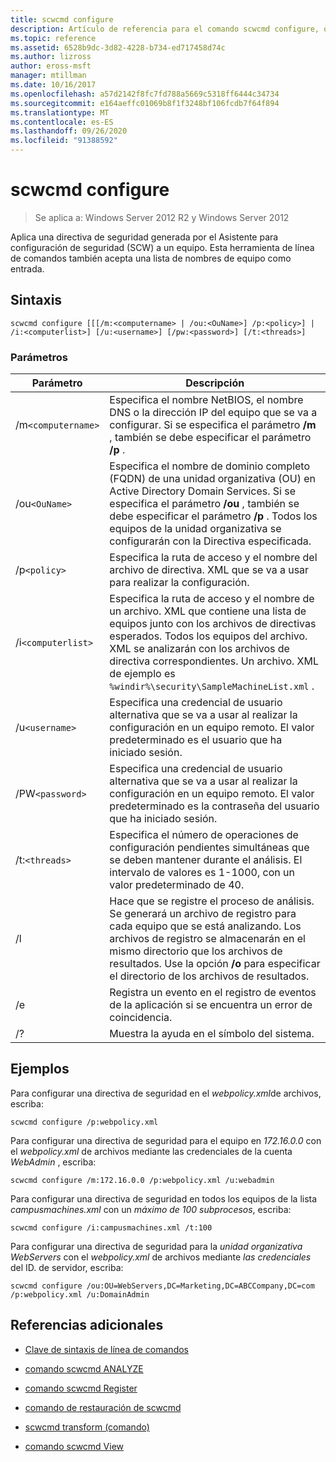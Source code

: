 ```yaml
---
title: scwcmd configure
description: Artículo de referencia para el comando scwcmd configure, que aplica una directiva de seguridad generada por el Asistente para configuración de seguridad (SCW) a un equipo.
ms.topic: reference
ms.assetid: 6528b9dc-3d82-4228-b734-ed717458d74c
ms.author: lizross
author: eross-msft
manager: mtillman
ms.date: 10/16/2017
ms.openlocfilehash: a57d2142f8fc7fd788a5669c5318ff6444c34734
ms.sourcegitcommit: e164aeffc01069b8f1f3248bf106fcdb7f64f894
ms.translationtype: MT
ms.contentlocale: es-ES
ms.lasthandoff: 09/26/2020
ms.locfileid: "91388592"
---
```

# <a name="scwcmd-configure"></a>scwcmd configure

> Se aplica a: Windows Server 2012 R2 y Windows Server 2012

Aplica una directiva de seguridad generada por el Asistente para configuración de seguridad (SCW) a un equipo. Esta herramienta de línea de comandos también acepta una lista de nombres de equipo como entrada.

## <a name="syntax"></a>Sintaxis

```
scwcmd configure [[[/m:<computername> | /ou:<OuName>] /p:<policy>] | /i:<computerlist>] [/u:<username>] [/pw:<password>] [/t:<threads>]
```

### <a name="parameters"></a>Parámetros

| Parámetro | Descripción |
|--|--|
| /m`<computername>` | Especifica el nombre NetBIOS, el nombre DNS o la dirección IP del equipo que se va a configurar. Si se especifica el parámetro **/m** , también se debe especificar el parámetro **/p** . |
| /ou`<OuName>` | Especifica el nombre de dominio completo (FQDN) de una unidad organizativa (OU) en Active Directory Domain Services. Si se especifica el parámetro **/ou** , también se debe especificar el parámetro **/p** . Todos los equipos de la unidad organizativa se configurarán con la Directiva especificada. |
| /p`<policy>` | Especifica la ruta de acceso y el nombre del archivo de directiva. XML que se va a usar para realizar la configuración. |
| /i`<computerlist>` | Especifica la ruta de acceso y el nombre de un archivo. XML que contiene una lista de equipos junto con los archivos de directivas esperados. Todos los equipos del archivo. XML se analizarán con los archivos de directiva correspondientes. Un archivo. XML de ejemplo es `%windir%\security\SampleMachineList.xml` . |
| /u`<username>` | Especifica una credencial de usuario alternativa que se va a usar al realizar la configuración en un equipo remoto. El valor predeterminado es el usuario que ha iniciado sesión. |
| /PW`<password>` | Especifica una credencial de usuario alternativa que se va a usar al realizar la configuración en un equipo remoto. El valor predeterminado es la contraseña del usuario que ha iniciado sesión. |
| /t:`<threads>` | Especifica el número de operaciones de configuración pendientes simultáneas que se deben mantener durante el análisis. El intervalo de valores es 1-1000, con un valor predeterminado de 40. |
| /l | Hace que se registre el proceso de análisis. Se generará un archivo de registro para cada equipo que se está analizando. Los archivos de registro se almacenarán en el mismo directorio que los archivos de resultados. Use la opción **/o** para especificar el directorio de los archivos de resultados. |
| /e | Registra un evento en el registro de eventos de la aplicación si se encuentra un error de coincidencia. |
| /? | Muestra la ayuda en el símbolo del sistema. |

## <a name="examples"></a>Ejemplos

Para configurar una directiva de seguridad en el *webpolicy.xml*de archivos, escriba:

```
scwcmd configure /p:webpolicy.xml
```

Para configurar una directiva de seguridad para el equipo en *172.16.0.0* con el *webpolicy.xml* de archivos mediante las credenciales de la cuenta *WebAdmin* , escriba:

```
scwcmd configure /m:172.16.0.0 /p:webpolicy.xml /u:webadmin
```

Para configurar una directiva de seguridad en todos los equipos de la lista *campusmachines.xml* con un *máximo de 100 subprocesos*, escriba:

```
scwcmd configure /i:campusmachines.xml /t:100
```

Para configurar una directiva de seguridad para la *unidad organizativa WebServers* con el *webpolicy.xml* de archivos mediante *las credenciales* del ID. de servidor, escriba:

```
scwcmd configure /ou:OU=WebServers,DC=Marketing,DC=ABCCompany,DC=com /p:webpolicy.xml /u:DomainAdmin
```

## <a name="additional-references"></a>Referencias adicionales

- [Clave de sintaxis de línea de comandos](command-line-syntax-key.md)

- [comando scwcmd ANALYZE](scwcmd-analyze.md)

- [comando scwcmd Register](scwcmd-register.md)

- [comando de restauración de scwcmd](scwcmd-rollback.md)

- [scwcmd transform (comando)](scwcmd-transform.md)

- [comando scwcmd View](scwcmd-view.md)